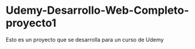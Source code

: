 # Udemy-Desarrollo-Web-Completo-proyecto1

Esto es un proyecto que se desarrolla para un curso de Udemy
